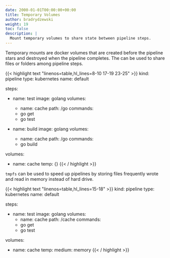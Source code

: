 ```yaml
---
date: 2000-01-01T00:00:00+00:00
title: Temporary Volumes
author: bradrydzewski
weight: 19
toc: false
description: |
  Mount temporary volumes to share state between pipeline steps.
---
```


Temporary mounts are docker volumes that are created before the pipeline stars and destroyed when the pipeline completes. The can be used to share files or folders among pipeline steps.

{{< highlight text "linenos=table,hl_lines=8-10 17-19 23-25" >}}
kind: pipeline
type: kubernetes
name: default

steps:
- name: test
  image: golang
  volumes:
  - name: cache
    path: /go
  commands:
  - go get
  - go test

- name: build
  image: golang
  volumes:
  - name: cache
    path: /go
  commands:
  - go build

volumes:
- name: cache
  temp: {}
{{< / highlight >}}

`tmpfs` can be used to speed up pipelines by storing files frequently wrote and read in memory instead of hard drive.

{{< highlight text "linenos=table,hl_lines=15-18" >}}
kind: pipeline
type: kubernetes
name: default

steps:
- name: test
  image: golang
  volumes:
  - name: cache
    path: /cache
  commands:
  - go get
  - go test

volumes:
- name: cache
  temp:
    medium: memory
{{< / highlight >}}
